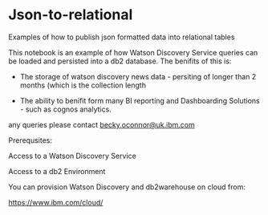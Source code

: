# Json-to-relational
Examples of how to publish json formatted data into relational tables

This notebook is an example of how Watson Discovery Service queries can be loaded and persisted into a db2 database.  The benifits of this is:

- The storage of watson discovery news data - persiting of longer than 2 months (which is the collection length

- The ability to benifit form many BI reporting and Dashboarding Solutions - such as cognos analytics.

any queries please contact becky.oconnor@uk.ibm.com


Prerequsites:

Access to a Watson Discovery Service

Access to a db2 Environment

You can provision Watson Discovery and db2warehouse on cloud from:

https://www.ibm.com/cloud/ 

